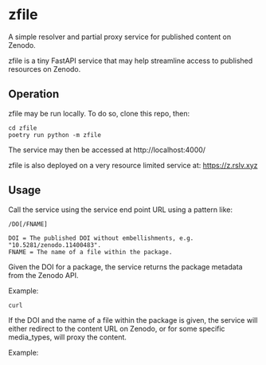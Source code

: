 # zfile

A simple resolver and partial proxy service for published content on Zenodo.

zfile is a tiny FastAPI service that may help streamline access to published resources on Zenodo.

## Operation

zfile may be run locally. To do so, clone this repo, then:
```
cd zfile
poetry run python -m zfile
```

The service may then be accessed at http://localhost:4000/

zfile is also deployed on a very resource limited service at: https://z.rslv.xyz

## Usage

Call the service using the service end point URL using a pattern like:

```
/DO[/FNAME]

DOI = The published DOI without embellishments, e.g. "10.5281/zenodo.11400483".
FNAME = The name of a file within the package.
```

Given the DOI for a package, the service returns the package metadata from the Zenodo API.

Example:

```
curl
```

If the DOI and the name of a file within the package is given, the service will either redirect to the content URL on Zenodo, or for some specific media_types, will proxy the content.

Example: